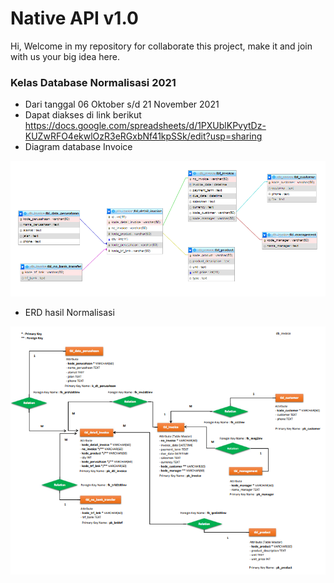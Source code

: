 # Native API v1.0
Hi, Welcome in my repository for collaborate this project, make it and join with us  your big idea here.

### Kelas Database Normalisasi 2021

- Dari tanggal 06 Oktober s/d 21 November 2021
- Dapat diakses di link berikut https://docs.google.com/spreadsheets/d/1PXUblKPvytDz-KUZwRFO4ekwlOzR3eRGxbNf41kpSSk/edit?usp=sharing
- Diagram database Invoice

<img src="https://github.com/Android-Ninja-Goodeva/Native-API/blob/master/InvoiceApp/capture/db_invoice_diagram.PNG"/>

- ERD hasil Normalisasi

<img src="https://github.com/Android-Ninja-Goodeva/Native-API/blob/master/InvoiceApp/capture/erd_invoice.PNG"/>